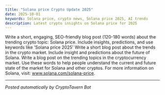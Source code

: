 ```yaml
---
title: "Solana price Crypto Update 2025"
date: 2025-10-01
keywords: Solana price, crypto news, Solana price 2025, AI trends
description: Latest crypto insights on Solana price for 2025
---
```

Write a short, engaging, SEO-friendly blog post (120-180 words) about the trending crypto topic: Solana price. Include insights, predictions, and use keywords like 'Solana price 2025' Write a short blog post about the trends in the crypto market. Include insight and predictions about the future of Solana. Write a blog post on the trending topics in the cryptocurrency market. Use these words to help people understand the current and future state of the market for Solana and other cryptos. For more information on Solana, visit: www.solana.com/solana-price.
<ins class="adsense" data-ad-client="ca-pub-YOUR_ADSENSE_ID" data-ad-slot="YOUR_AD_SLOT" data-ad-format="auto"></ins>
<script>(adsbygoogle = window.adsbygoogle || []).push({});</script>
---
*Posted automatically by CryptoTavern Bot*

